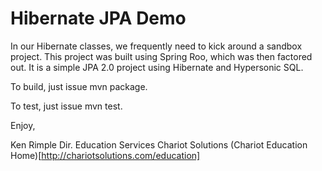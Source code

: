# Hibernate JPA Demo

In our Hibernate classes, we frequently need to kick around a sandbox
project.  This project was built using Spring Roo, which was then
factored out.  It is a simple JPA 2.0 project using Hibernate and
Hypersonic SQL.

To build, just issue mvn package.

To test, just issue mvn test.

Enjoy,

Ken Rimple
Dir. Education Services
Chariot Solutions
(Chariot Education Home)[http://chariotsolutions.com/education]



